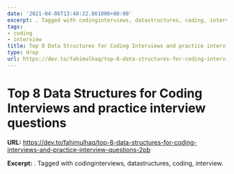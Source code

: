 ```yaml
---
date: '2021-04-06T13:40:22.861000+00:00'
excerpt: . Tagged with codinginterviews, datastructures, coding, interview.
tags:
- coding
- interview
title: Top 8 Data Structures for Coding Interviews and practice interview questions
type: drop
url: https://dev.to/fahimulhaq/top-8-data-structures-for-coding-interviews-and-practice-interview-questions-2pb
---
```


# Top 8 Data Structures for Coding Interviews and practice interview questions

**URL:** https://dev.to/fahimulhaq/top-8-data-structures-for-coding-interviews-and-practice-interview-questions-2pb

**Excerpt:** . Tagged with codinginterviews, datastructures, coding, interview.
